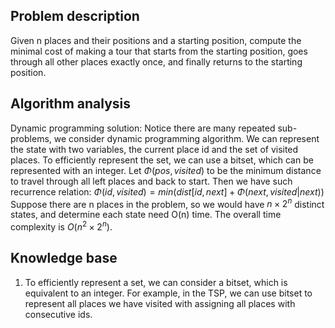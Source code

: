 ## Problem description

Given n places and their positions and a starting position, compute the minimal cost of making a tour that starts from the starting position, goes through all other places exactly once, and finally returns to the starting position.

## Algorithm analysis

Dynamic programming solution:
Notice there are many repeated sub-problems, we consider dynamic programming algorithm.
We can represent the state with two variables, the current place id and the set of visited places. To efficiently represent the set, we can use a bitset, which can be represented with an integer. Let $\Phi(pos, visited)$ to be the minimum distance to travel through all left places and back to start. Then we have such recurrence relation:
$\Phi(id, visited) = min(dist[id, next] + \Phi(next, visited | next))$
Suppose there are n places in the problem, so we would have $n \times 2^n$ distinct states, and determine each state need O(n) time. The overall time complexity is $O(n^2 \times 2^n)$.

## Knowledge base

1. To efficiently represent a set, we can consider a bitset, which is equivalent to an integer.
   For example, in the TSP, we can use bitset to represent all places we have visited with assigning all places with consecutive ids.